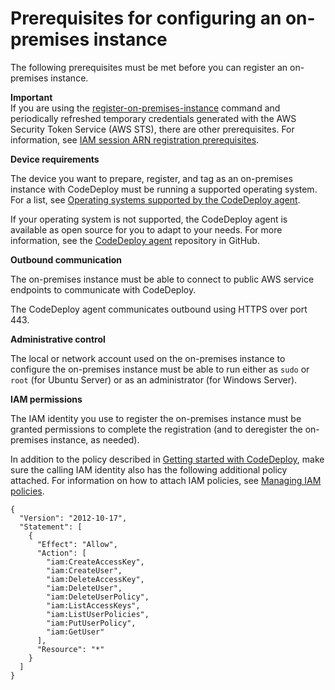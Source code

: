 # Prerequisites for configuring an on\-premises instance<a name="instances-on-premises-prerequisites"></a>

The following prerequisites must be met before you can register an on\-premises instance\.

**Important**  
If you are using the [register\-on\-premises\-instance](https://docs.aws.amazon.com/cli/latest/reference/deploy/register-on-premises-instance.html) command and periodically refreshed temporary credentials generated with the AWS Security Token Service \(AWS STS\), there are other prerequisites\. For information, see [IAM session ARN registration prerequisites](register-on-premises-instance-iam-session-arn.md#register-on-premises-instance-iam-session-arn-prerequisites)\.

**Device requirements**

The device you want to prepare, register, and tag as an on\-premises instance with CodeDeploy must be running a supported operating system\. For a list, see [Operating systems supported by the CodeDeploy agent](codedeploy-agent.md#codedeploy-agent-supported-operating-systems)\.

If your operating system is not supported, the CodeDeploy agent is available as open source for you to adapt to your needs\. For more information, see the [CodeDeploy agent](https://github.com/aws/aws-codedeploy-agent) repository in GitHub\.

**Outbound communication**

The on\-premises instance must be able to connect to public AWS service endpoints to communicate with CodeDeploy\.

The CodeDeploy agent communicates outbound using HTTPS over port 443\.

**Administrative control**

The local or network account used on the on\-premises instance to configure the on\-premises instance must be able to run either as `sudo` or `root` \(for Ubuntu Server\) or as an administrator \(for Windows Server\)\.

**IAM permissions**

The IAM identity you use to register the on\-premises instance must be granted permissions to complete the registration \(and to deregister the on\-premises instance, as needed\)\. 

In addition to the policy described in [Getting started with CodeDeploy](getting-started-codedeploy.md), make sure the calling IAM identity also has the following additional policy attached\. For information on how to attach IAM policies, see [Managing IAM policies](https://docs.aws.amazon.com/IAM/latest/UserGuide/access_policies_manage.html)\.

```
{
  "Version": "2012-10-17",
  "Statement": [
    {
      "Effect": "Allow", 
      "Action": [
        "iam:CreateAccessKey",
        "iam:CreateUser",
        "iam:DeleteAccessKey",
        "iam:DeleteUser",
        "iam:DeleteUserPolicy",
        "iam:ListAccessKeys",
        "iam:ListUserPolicies",
        "iam:PutUserPolicy",
        "iam:GetUser"
      ],
      "Resource": "*"
    }
  ]
}
```